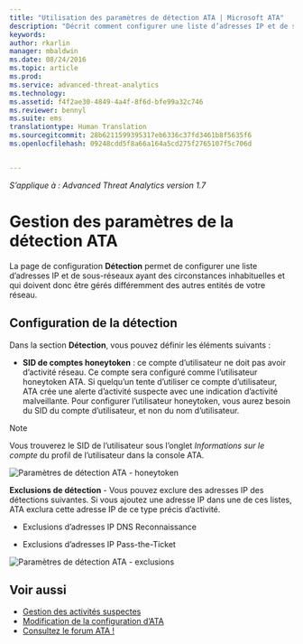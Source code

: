 ```yaml
---
title: "Utilisation des paramètres de détection ATA | Microsoft ATA"
description: "Décrit comment configurer une liste d’adresses IP et de sous-réseaux ayant des circonstances inhabituelles et qui doivent donc être gérés différemment des autres entités de votre réseau."
keywords: 
author: rkarlin
manager: mbaldwin
ms.date: 08/24/2016
ms.topic: article
ms.prod: 
ms.service: advanced-threat-analytics
ms.technology: 
ms.assetid: f4f2ae30-4849-4a4f-8f6d-bfe99a32c746
ms.reviewer: bennyl
ms.suite: ems
translationtype: Human Translation
ms.sourcegitcommit: 28b6211599395317eb6336c37fd3461b8f5635f6
ms.openlocfilehash: 09248cdd5f8a66a164a5cd275f2765107f5c706d


---
```


*S’applique à : Advanced Threat Analytics version 1.7*



# Gestion des paramètres de la détection ATA
La page de configuration **Détection** permet de configurer une liste d’adresses IP et de sous-réseaux ayant des circonstances inhabituelles et qui doivent donc être gérés différemment des autres entités de votre réseau.

## Configuration de la détection
Dans la section **Détection**, vous pouvez définir les éléments suivants :

-   **SID de comptes honeytoken** : ce compte d’utilisateur ne doit pas avoir d’activité réseau. Ce compte sera configuré comme l’utilisateur honeytoken ATA. Si quelqu’un tente d’utiliser ce compte d’utilisateur, ATA crée une alerte d’activité suspecte avec une indication d’activité malveillante. Pour configurer l’utilisateur honeytoken, vous aurez besoin du SID du compte d’utilisateur, et non du nom d’utilisateur.

>[!NOTE]
> Vous trouverez le SID de l’utilisateur sous l’onglet *Informations sur le compte* du profil de l’utilisateur dans la console ATA.


![Paramètres de détection ATA - honeytoken](media/ata-detection-settings-honeytoken-1.7.png)


**Exclusions de détection** - Vous pouvez exclure des adresses IP des détections suivantes. Si vous ajoutez une adresse IP dans une de ces listes, ATA exclura cette adresse IP de ce type précis d’activité.

-   Exclusions d’adresses IP DNS Reconnaissance

-   Exclusions d’adresses IP Pass-the-Ticket

![Paramètres de détection ATA - exclusions](media/ata-detection-settings-exclusions-1.7.png)


## Voir aussi
- [Gestion des activités suspectes](working-with-suspicious-activities.md)
- [Modification de la configuration d’ATA](modifying-ata-configuration.md)
- [Consultez le forum ATA !](https://social.technet.microsoft.com/Forums/security/home?forum=mata)



<!--HONumber=Aug16_HO5-->


